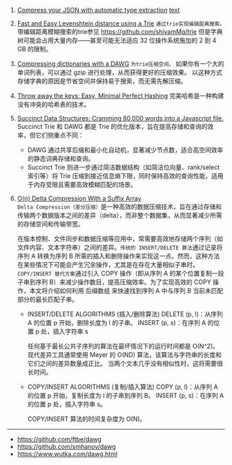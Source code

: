 1. [Compress your JSON with automatic type extraction](https://stevehanov.ca/blog/?id=104)
   [text](<Compress your JSON with automatic type extraction.md>)
2. [Fast and Easy Levenshtein distance using a Trie](https://stevehanov.ca/blog/?id=114)
   `通过trie实现编辑距离搜索。`
   带编辑距离模糊搜索的trie参见 https://github.com/shivamMg/trie
   但是字典树可能会占用大量内存——甚至可能无法适应 32 位操作系统施加的 2 到 4 GB 的限制。
3. [Compressing dictionaries with a DAWG](https://stevehanov.ca/blog/?id=115)
   `为trie压缩空间。`
   如果你有一个大的单词列表，可以通过 gzip 进行处理，从而获得更好的压缩效果。
   以这种方式存储字典的原因是节省空间并保持易于搜索，而无需先解压缩。

4. [Throw away the keys: Easy, Minimal Perfect Hashing](https://stevehanov.ca/blog/?id=119)
   完美哈希是一种构建没有冲突的哈希表的技术。
5. [Succinct Data Structures: Cramming 80,000 words into a Javascript file.](https://stevehanov.ca/blog/?id=120)
   Succinct Trie 和 DAWG 都是 Trie 的优化版本，旨在提高存储和查询的效率，但它们侧重点不同：

   - DAWG 通过共享后缀和最小化自动机，显著减少节点数，适合高空间效率的静态词典存储和查询。
   - Succinct Trie 则进一步通过简洁数据结构（如简洁位向量、rank/select 索引等）将 Trie 压缩到接近信息熵下限，同时保持高效的查询性能，适用于内存受限且需要高效模糊匹配的场景。

6. [O(n) Delta Compression With a Suffix Array](https://stevehanov.ca/blog/?id=146)
   `Delta Compression（差分压缩）`是一种高效的数据压缩技术，旨在通过存储和传输两个数据版本之间的差异（delta），而非整个数据集，从而显著减少所需的存储空间和传输带宽。

   在版本控制、文件同步和数据压缩等应用中，常需要高效地存储两个序列（如文件内容、文本字符串）之间的差异。`传统的 INSERT/DELETE 算法`通过记录将序列 A 转换为序列 B 所需的插入和删除操作来实现这一点。然而，这种方法在某些情况下可能会产生冗余操作，尤其是在存在大量相似子串时。
   `COPY/INSERT 替代方案`通过引入 COPY 操作（即从序列 A 的某个位置复制一段子串到序列 B）来减少操作数目，提高压缩效率。为了实现高效的 COPY 操作，本文将介绍如何利用 后缀数组 来快速找到序列 A 中与序列 B 当前未匹配部分的最长匹配子串。

   - INSERT/DELETE ALGORITHMS (插入/删除算法)
     DELETE (p, l)：从序列 A 的位置 p 开始，删除长度为 l 的子串。
     INSERT (p, s)：在序列 A 的位置 p 处，插入字符串 s

     任何基于最长公共子序列的算法在最坏情况下的运行时间都是 O(N^2)。
     现代差异工具通常使用 Meyer 的 O(ND) 算法，该算法与字符串的长度和它们之间的差异数量成正比。
     当两个文本几乎没有相似性时，这将需要很长时间。

   - COPY/INSERT ALGORITHMS (复制/插入算法)
     COPY (p, l)：从序列 A 的位置 p 开始，复制长度为 l 的子串到序列 B。
     INSERT (p, s)：在序列 A 的位置 p 处，插入字符串 s。

     COPY/INSERT 算法的时间复杂度为 O(N)。

---

- https://github.com/ftbe/dawg
- https://github.com/smhanov/dawg
- https://www.wutka.com/dawg.html
